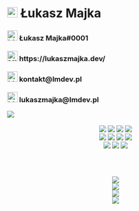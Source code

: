 <!--lukaszmajkadev-->

<h1><a href="https://emoji.gg/emoji/8930-earlydev"><img src="https://emoji.gg/assets/emoji/8930-earlydev.png" width="24px" height="24px" alt="earlydev"></a> Łukasz Majka</h1>
<h3><a href="https://emoji.gg/emoji/6889-blob-holding-discord"><img src="https://emoji.gg/assets/emoji/6889-blob-holding-discord.gif" width="24px" height="24px" alt="blob_holding_discord"></a> Łukasz Majka#0001<br><br> <a href="https://emoji.gg/emoji/8769-microsoftedge"><img src="https://emoji.gg/assets/emoji/8769-microsoftedge.png" width="24px" height="24px" alt="MicrosoftEdge"></a> https://lukaszmajka.dev/<br><br><a href="https://emoji.gg/emoji/9027_blobmail"><img src="https://emoji.gg/assets/emoji/9027_blobmail.png" width="24px" height="24px" alt="blobmail"></a> kontakt@lmdev.pl<br><br><a href="https://emoji.gg/emoji/9027_blobmail"><img src="https://emoji.gg/assets/emoji/9027_blobmail.png" width="24px" height="24px" alt="blobmail"></a> lukaszmajka@lmdev.pl</h3>

<img align="left" src="https://github-readme-stats.vercel.app/api/?username=lukaszmajkadev&show_icons=false&include_all_commits&theme=dark"/>
<p align="center">
<br>
<br>
  <img src="https://img.shields.io/badge/html-white.svg?&style=for-the-badge&logo=html5&logoColor=000000"/>
  <img src="https://img.shields.io/badge/javascript-white.svg?&style=for-the-badge&logo=javascript&logoColor=000000"/>
  <img src="https://img.shields.io/badge/java-white.svg?&style=for-the-badge&logo=java&logoColor=000000"/>
  <img src="https://img.shields.io/badge/react-white.svg?&style=for-the-badge&logo=react&logoColor=000000"/><br>
  <img src="https://img.shields.io/badge/python-white.svg?&style=for-the-badge&logo=python&logoColor=000000"/>
  <img src="https://img.shields.io/badge/lua-white.svg?&style=for-the-badge&logo=lua&logoColor=000000"/>
  <img src="https://img.shields.io/badge/c-white.svg?&style=for-the-badge&logo=c&logoColor=000000"/>
  <img src="https://img.shields.io/badge/mysql-white.svg?&style=for-the-badge&logo=mysql&logoColor=000000"/><br>
  <img src="https://img.shields.io/badge/postgresql-white.svg?&style=for-the-badge&logo=postgresql&logoColor=000000"/>
  <img src="https://img.shields.io/badge/mongodb-white.svg?&style=for-the-badge&logo=mongodb&logoColor=000000"/>
  <img src="https://img.shields.io/badge/oracle-white.svg?&style=for-the-badge&logo=oracle&logoColor=000000"/>
  </p>
  <br>
  <br>
  
  <p align="center">
  <img src="https://img.shields.io/github/followers/lukaszmajkadev?style=social"/><br><img src="https://img.shields.io/twitch/status/lykasz_?style=social"/><br><img src="https://img.shields.io/twitter/follow/ukasz29934723?style=social"/><br><img src="https://img.shields.io/youtube/channel/subscribers/UCuBKKnmQ1Wiw7ZaZMSyeA9A?style=social"/>
  </p>
  
<!--lukaszmajkadev/README.md-->
